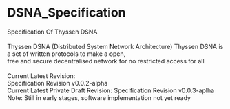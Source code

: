 # DSNA_Specification
Specification Of Thyssen DSNA
<br>
<br>
Thyssen DSNA (Distributed System Network Architecture)
Thyssen DSNA is a set of written protocols to make a open, <br>free and secure decentralised network for no restricted access for all
<br>
<br>
Current Latest Revision:
<br>
Specification Revision v0.0.2-alpha
<br>
Current Latest Private Draft Revision:
Specification Revision v0.0.3-aplha
<br>
Note: Still in early stages, software implementation not yet ready
